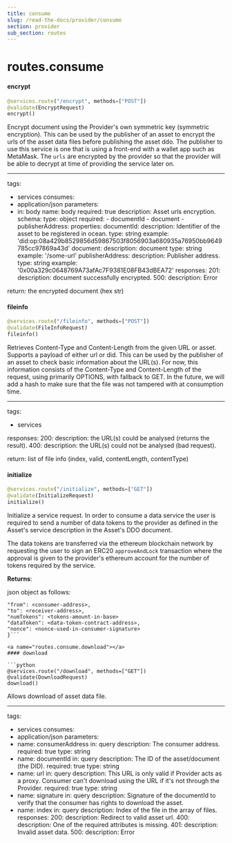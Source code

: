 ```yaml
---
title: consume
slug: /read-the-docs/provider/consume
section: provider
sub_section: routes
---
```

<a name="routes.consume"></a>
# routes.consume

<a name="routes.consume.encrypt"></a>
#### encrypt

```python
@services.route("/encrypt", methods=["POST"])
@validate(EncryptRequest)
encrypt()
```

Encrypt document using the Provider's own symmetric key (symmetric encryption).
This can be used by the publisher of an asset to encrypt the urls of the
asset data files before publishing the asset ddo. The publisher to use this
service is one that is using a front-end with a wallet app such as MetaMask.
The `urls` are encrypted by the provider so that the provider will be able
to decrypt at time of providing the service later on.

---
tags:
  - services
consumes:
  - application/json
parameters:
  - in: body
    name: body
    required: true
    description: Asset urls encryption.
    schema:
      type: object
      required:
        - documentId
        - document
        - publisherAddress:
      properties:
        documentId:
          description: Identifier of the asset to be registered in ocean.
          type: string
          example: 'did:op:08a429b8529856d59867503f8056903a680935a76950bb9649785cc97869a43d'
        document:
          description: document
          type: string
          example: '/some-url'
        publisherAddress:
          description: Publisher address.
          type: string
          example: '0x00a329c0648769A73afAc7F9381E08FB43dBEA72'
responses:
  201:
    description: document successfully encrypted.
  500:
    description: Error

return: the encrypted document (hex str)

<a name="routes.consume.fileinfo"></a>
#### fileinfo

```python
@services.route("/fileinfo", methods=["POST"])
@validate(FileInfoRequest)
fileinfo()
```

Retrieves Content-Type and Content-Length from the given URL or asset. Supports a payload of either url or did.
This can be used by the publisher of an asset to check basic information
about the URL(s). For now, this information consists of the Content-Type
and Content-Length of the request, using primarily OPTIONS, with fallback
to GET. In the future, we will add a hash to make sure that the file was
not tampered with at consumption time.

---
tags:
  - services

responses:
  200:
    description: the URL(s) could be analysed (returns the result).
  400:
    description: the URL(s) could not be analysed (bad request).

return: list of file info (index, valid, contentLength, contentType)

<a name="routes.consume.initialize"></a>
#### initialize

```python
@services.route("/initialize", methods=["GET"])
@validate(InitializeRequest)
initialize()
```

Initialize a service request.
In order to consume a data service the user is required to send
a number of data tokens to the provider as defined in the Asset's
service description in the Asset's DDO document.

The data tokens are transferred via the ethereum blockchain network
by requesting the user to sign an ERC20 `approveAndLock` transaction
where the approval is given to the provider's ethereum account for
the number of tokens required by the service.

**Returns**:


json object as follows:
```{
"from": <consumer-address>,
"to": <receiver-address>,
"numTokens": <tokens-amount-in-base>
"dataToken": <data-token-contract-address>,
"nonce": <nonce-used-in-consumer-signature>
}```

<a name="routes.consume.download"></a>
#### download

```python
@services.route("/download", methods=["GET"])
@validate(DownloadRequest)
download()
```

Allows download of asset data file.

---
tags:
  - services
consumes:
  - application/json
parameters:
  - name: consumerAddress
    in: query
    description: The consumer address.
    required: true
    type: string
  - name: documentId
    in: query
    description: The ID of the asset/document (the DID).
    required: true
    type: string
  - name: url
    in: query
    description: This URL is only valid if Provider acts as a proxy.
                 Consumer can't download using the URL if it's not through the Provider.
    required: true
    type: string
  - name: signature
    in: query
    description: Signature of the documentId to verify that the consumer has rights to download the asset.
  - name: index
    in: query
    description: Index of the file in the array of files.
responses:
  200:
    description: Redirect to valid asset url.
  400:
    description: One of the required attributes is missing.
  401:
    description: Invalid asset data.
  500:
    description: Error

